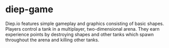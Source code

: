 # diep-game
Diep.io features simple gameplay and graphics consisting of basic shapes. Players control a tank in a multiplayer, two-dimensional arena. They earn experience points by destroying shapes and other tanks which spawn throughout the arena and killing other tanks.
